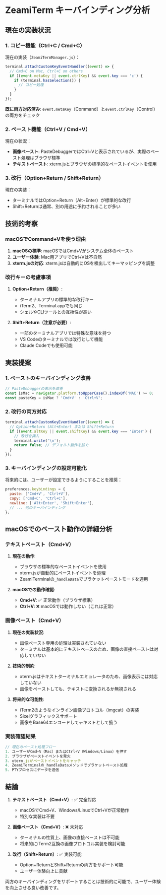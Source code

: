 # ZeamiTerm キーバインディング分析

## 現在の実装状況

### 1. コピー機能（Ctrl+C / Cmd+C）

現在の実装（`ZeamiTermManager.js`）：
```javascript
terminal.attachCustomKeyEventHandler((event) => {
  // Cmd+C on Mac, Ctrl+C on others
  if ((event.metaKey || event.ctrlKey) && event.key === 'c') {
    if (terminal.hasSelection()) {
      // コピー処理
    }
  }
});
```

**既に両方対応済み**: `event.metaKey`（Command）と`event.ctrlKey`（Control）の両方をチェック

### 2. ペースト機能（Ctrl+V / Cmd+V）

現在の状況：
- **画像ペースト**: PasteDebuggerではCtrl+Vと表示されているが、実際のペースト処理はブラウザ標準
- **テキストペースト**: xterm.jsとブラウザの標準的なペーストイベントを使用

### 3. 改行（Option+Return / Shift+Return）

現在の実装：
- ターミナルではOption+Return（Alt+Enter）が標準的な改行
- Shift+Returnは通常、別の用途に予約されることが多い

## 技術的考察

### macOSでCommand+Vを使う理由

1. **macOSの標準**: macOSではCmd+Vがシステム全体のペースト
2. **ユーザー体験**: Mac用アプリでCtrl+Vは不自然
3. **xterm.jsの対応**: xterm.jsは自動的にOSを検出してキーマッピングを調整

### 改行キーの考慮事項

1. **Option+Return（推奨）**:
   - ターミナルアプリの標準的な改行キー
   - iTerm2、Terminal.appでも同じ
   - シェルやCLIツールとの互換性が高い

2. **Shift+Return（注意が必要）**:
   - 一部のターミナルアプリでは特殊な意味を持つ
   - VS Codeのターミナルでは改行として機能
   - Claude Codeでも使用可能

## 実装提案

### 1. ペーストのキーバインディング改善

```javascript
// PasteDebuggerの表示を改善
const isMac = navigator.platform.toUpperCase().indexOf('MAC') >= 0;
const pasteKey = isMac ? 'Cmd+V' : 'Ctrl+V';
```

### 2. 改行の両方対応

```javascript
terminal.attachCustomKeyEventHandler((event) => {
  // Option+Return (Alt+Enter) または Shift+Return
  if ((event.altKey || event.shiftKey) && event.key === 'Enter') {
    // 改行を挿入
    terminal.write('\n');
    return false; // デフォルト動作を防ぐ
  }
});
```

### 3. キーバインディングの設定可能化

将来的には、ユーザーが設定できるようにすることを推奨：

```javascript
preferences.keybindings = {
  paste: ['Cmd+V', 'Ctrl+V'],
  copy: ['Cmd+C', 'Ctrl+C'],
  newline: ['Alt+Enter', 'Shift+Enter'],
  // ... 他のキーバインディング
};
```

## macOSでのペースト動作の詳細分析

### テキストペースト（Cmd+V）

1. **現在の動作**:
   - ブラウザの標準的なペーストイベントを使用
   - xterm.jsが自動的にペーストイベントを処理
   - ZeamiTerminalの`_handleData`でブラケットペーストモードを適用

2. **macOSでの動作確認**:
   - **Cmd+V**: ✅ 正常動作（ブラウザ標準）
   - **Ctrl+V**: ❌ macOSでは動作しない（これは正常）

### 画像ペースト（Cmd+V）

1. **現在の実装状況**:
   - 画像ペースト専用の処理は実装されていない
   - ターミナルは基本的にテキストベースのため、画像の直接ペーストは対応していない

2. **技術的制約**:
   - xterm.jsはテキストターミナルエミュレータのため、画像表示には対応していない
   - 画像をペーストしても、テキストに変換されるか無視される

3. **将来的な可能性**:
   - iTerm2のようなインライン画像プロトコル（imgcat）の実装
   - Sixelグラフィックスサポート
   - 画像をBase64エンコードしてテキストとして扱う

### 実装確認結果

```javascript
// 現在のペースト処理フロー
1. ユーザーがCmd+V（Mac）またはCtrl+V（Windows/Linux）を押す
2. ブラウザがペーストイベントを発火
3. xterm.jsがペーストイベントをキャッチ
4. ZeamiTerminalの_handleDataメソッドでブラケットペースト処理
5. PTYプロセスにデータを送信
```

## 結論

1. **テキストペースト（Cmd+V）**: ✅ 完全対応
   - macOSでCmd+V、Windows/LinuxでCtrl+Vが正常動作
   - 特別な実装は不要

2. **画像ペースト（Cmd+V）**: ❌ 未対応
   - ターミナルの性質上、画像の直接ペーストは不可能
   - 将来的にiTerm2互換の画像プロトコル実装を検討可能

3. **改行（Shift+Return）**: ✅ 実装可能
   - Option+ReturnとShift+Returnの両方をサポート可能
   - ユーザー体験向上に貢献

両方のキーバインディングをサポートすることは技術的に可能で、ユーザー体験を向上させる良い改善です。
